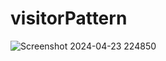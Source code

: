 # visitorPattern
![Screenshot 2024-04-23 224850](https://github.com/BritneyBeligan/visitorPattern/assets/142373706/50a86d52-28a6-4b98-afa8-041c4bbf2d20)

